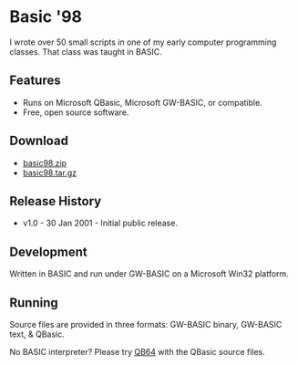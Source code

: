 Basic '98
=========

I wrote over 50 small scripts in one of my early computer programming classes.
That class was taught in BASIC.


Features
--------

* Runs on Microsoft QBasic, Microsoft GW-BASIC, or compatible.
* Free, open source software.


Download
--------

* [basic98.zip][zip]
* [basic98.tar.gz][tar]

[zip]: https://github.com/jbarker/basic98/zipball/master
[tar]: https://github.com/jbarker/basic98/tarball/master


Release History
---------------

* v1.0 - 30 Jan 2001 - Initial public release.


Development
-----------

Written in BASIC and run under GW-BASIC on a Microsoft Win32 platform.


Running
-------

Source files are provided in three formats: GW-BASIC binary, GW-BASIC text,
& QBasic.

No BASIC interpreter? Please try [QB64][qb64] with the QBasic source files.

[qb64]: http://www.qb64.net/


